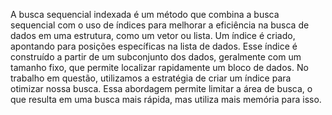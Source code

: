 A busca sequencial indexada é um método que combina a busca sequencial com o uso de índices para melhorar a eficiência na busca de dados em uma estrutura, como um vetor ou lista.
Um índice é criado, apontando para posições específicas na lista de dados. Esse índice é construído a partir de um subconjunto dos dados, geralmente com um tamanho fixo, que permite localizar rapidamente um bloco de dados.
No trabalho em questão, utilizamos a estratégia de criar um índice para otimizar nossa busca. Essa abordagem permite limitar a área de busca, o que resulta em uma busca mais rápida, mas utiliza mais memória para isso.
